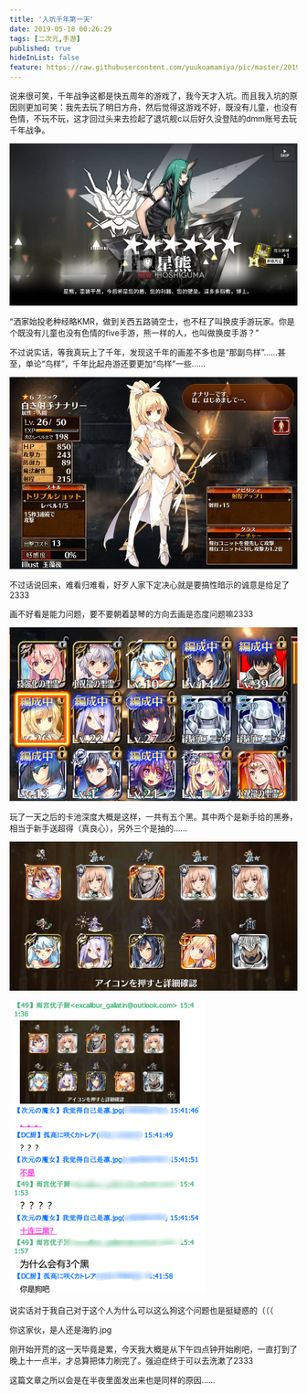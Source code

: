 ```yaml
---
title: '入坑千年第一天'
date: 2019-05-18 00:26:29
tags: [二次元,手游]
published: true
hideInList: false
feature: https://raw.githubusercontent.com/yuukoamamiya/pic/master/20190518003130.jpg
---
```

说来很可笑，千年战争这都是快五周年的游戏了，我今天才入坑。而且我入坑的原因则更加可笑：我先去玩了明日方舟，然后觉得这游戏不好，既没有儿童，也没有色情，不玩不玩，这才回过头来去捡起了退坑舰c以后好久没登陆的dmm账号去玩千年战争。

<!-- more -->

![](https://raw.githubusercontent.com/yuukoamamiya/pic/master/20190517235031.png)

“洒家始投老种经略KMR，做到关西五路骑空士，也不枉了叫换皮手游玩家。你是个既没有儿童也没有色情的five手游，熊一样的人，也叫做换皮手游？”

不过说实话，等我真玩上了千年，发现这千年的画差不多也是“那副鸟样”……甚至，单论“鸟样”，千年比起舟游还要更加“鸟样”一些……

![](https://raw.githubusercontent.com/yuukoamamiya/pic/master/20190518000958.jpg)

不过话说回来，难看归难看，好歹人家下定决心就是要搞性暗示的诚意是给足了2333

画不好看是能力问题，要不要朝着瑟琴的方向去画是态度问题嘛2333

![](https://raw.githubusercontent.com/yuukoamamiya/pic/master/20190518001004.png)

玩了一天之后的卡池深度大概是这样，一共有五个黑。其中两个是新手给的黑券，相当于新手送超得（真良心），另外三个是抽的……

![](https://raw.githubusercontent.com/yuukoamamiya/pic/master/20190518001008.jpg)

![](https://raw.githubusercontent.com/yuukoamamiya/pic/master/20190518001553.png)

说实话对于我自己对于这个人为什么可以这么狗这个问题也是挺疑惑的（（（

你这家伙，是人还是海豹.jpg

刚开始开荒的这一天毕竟是累，今天我大概是从下午四点钟开始刷吧，一直打到了晚上十一点半，才总算把体力刷完了。强迫症终于可以去洗漱了2333

这篇文章之所以会是在半夜里面发出来也是同样的原因……